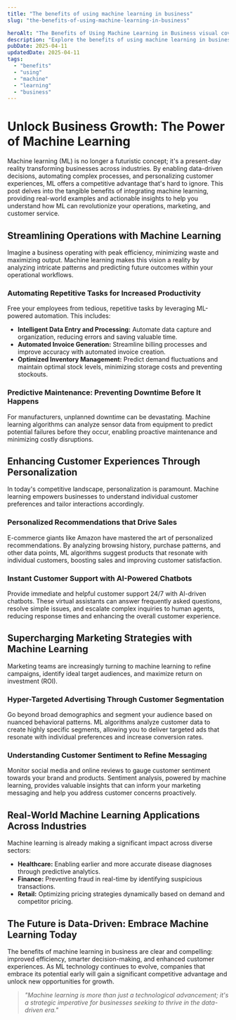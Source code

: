 ```yaml
---
title: "The benefits of using machine learning in business"
slug: "the-benefits-of-using-machine-learning-in-business"

heroAlt: "The Benefits of Using Machine Learning in Business visual cover image"
description: "Explore the benefits of using machine learning in business in this detailed guide, offering insights, strategies, and practical tips to enhance your understanding and application of the topic."
pubDate: 2025-04-11
updatedDate: 2025-04-11
tags:
  - "benefits"
  - "using"
  - "machine"
  - "learning"
  - "business"
---
```


# Unlock Business Growth: The Power of Machine Learning

Machine learning (ML) is no longer a futuristic concept; it's a present-day reality transforming businesses across industries. By enabling data-driven decisions, automating complex processes, and personalizing customer experiences, ML offers a competitive advantage that's hard to ignore. This post delves into the tangible benefits of integrating machine learning, providing real-world examples and actionable insights to help you understand how ML can revolutionize your operations, marketing, and customer service.

## Streamlining Operations with Machine Learning

Imagine a business operating with peak efficiency, minimizing waste and maximizing output. Machine learning makes this vision a reality by analyzing intricate patterns and predicting future outcomes within your operational workflows.

### Automating Repetitive Tasks for Increased Productivity

Free your employees from tedious, repetitive tasks by leveraging ML-powered automation. This includes:

- **Intelligent Data Entry and Processing:** Automate data capture and organization, reducing errors and saving valuable time.
- **Automated Invoice Generation:** Streamline billing processes and improve accuracy with automated invoice creation.
- **Optimized Inventory Management:** Predict demand fluctuations and maintain optimal stock levels, minimizing storage costs and preventing stockouts.

### Predictive Maintenance: Preventing Downtime Before It Happens

For manufacturers, unplanned downtime can be devastating. Machine learning algorithms can analyze sensor data from equipment to predict potential failures before they occur, enabling proactive maintenance and minimizing costly disruptions.

## Enhancing Customer Experiences Through Personalization

In today's competitive landscape, personalization is paramount. Machine learning empowers businesses to understand individual customer preferences and tailor interactions accordingly.

### Personalized Recommendations that Drive Sales

E-commerce giants like Amazon have mastered the art of personalized recommendations. By analyzing browsing history, purchase patterns, and other data points, ML algorithms suggest products that resonate with individual customers, boosting sales and improving customer satisfaction.

### Instant Customer Support with AI-Powered Chatbots

Provide immediate and helpful customer support 24/7 with AI-driven chatbots. These virtual assistants can answer frequently asked questions, resolve simple issues, and escalate complex inquiries to human agents, reducing response times and enhancing the overall customer experience.

## Supercharging Marketing Strategies with Machine Learning

Marketing teams are increasingly turning to machine learning to refine campaigns, identify ideal target audiences, and maximize return on investment (ROI).

### Hyper-Targeted Advertising Through Customer Segmentation

Go beyond broad demographics and segment your audience based on nuanced behavioral patterns. ML algorithms analyze customer data to create highly specific segments, allowing you to deliver targeted ads that resonate with individual preferences and increase conversion rates.

### Understanding Customer Sentiment to Refine Messaging

Monitor social media and online reviews to gauge customer sentiment towards your brand and products. Sentiment analysis, powered by machine learning, provides valuable insights that can inform your marketing messaging and help you address customer concerns proactively.

## Real-World Machine Learning Applications Across Industries

Machine learning is already making a significant impact across diverse sectors:

- **Healthcare:** Enabling earlier and more accurate disease diagnoses through predictive analytics.
- **Finance:** Preventing fraud in real-time by identifying suspicious transactions.
- **Retail:** Optimizing pricing strategies dynamically based on demand and competitor pricing.

## The Future is Data-Driven: Embrace Machine Learning Today

The benefits of machine learning in business are clear and compelling: improved efficiency, smarter decision-making, and enhanced customer experiences. As ML technology continues to evolve, companies that embrace its potential early will gain a significant competitive advantage and unlock new opportunities for growth.

> _"Machine learning is more than just a technological advancement; it's a strategic imperative for businesses seeking to thrive in the data-driven era."_
